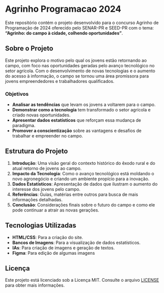 # Agrinho Programacao 2024

Este repositório contém o projeto desenvolvido para o concurso Agrinho de Programação de 2024 oferecido pelo SENAR-PR e SEED-PR com o tema: **“Agrinho: do campo à cidade, colhendo oportunidades”**.

## Sobre o Projeto

Este projeto explora o motivo pelo qual os jovens estão retornando ao campo, com foco nas oportunidades geradas pelo avanço tecnológico no setor agrícola. Com o desenvolvimento de novas tecnologias e o aumento do acesso à informação, o campo se tornou uma área promissora para jovens empreendedores e trabalhadores qualificados.

### Objetivos

- **Analisar as tendências** que levam os jovens a voltarem para o campo.
- **Demonstrar como a tecnologia** tem transformado o setor agrícola e criado novas oportunidades.
- **Apresentar dados estatísticos** que reforçam essa mudança de paradigma.
- **Promover a conscientização** sobre as vantagens e desafios de trabalhar e empreender no campo.

## Estrutura do Projeto

1. **Introdução**: Uma visão geral do contexto histórico do êxodo rural e do atual retorno de jovens ao campo.
2. **Impacto da Tecnologia**: Como o avanço tecnológico está moldando o novo agronegócio e criando um ambiente propício para a inovação.
3. **Dados Estatísticos**: Apresentação de dados que ilustram o aumento do interesse dos jovens pelo campo.
4. **Referências**: Guias, matérias entre outros para busca de mais informações detalhadas.
5. **Conclusão**: Considerações finais sobre o futuro do campo e como ele pode continuar a atrair as novas gerações.

## Tecnologias Utilizadas

- **HTML/CSS**: Para a criação do site.
- **Bancos de Imagens**: Para a visualização de dados estatísticos.
- **IAs**: Para criação de imagens e geração de textos.
- **Figma**: Para edição de algumas imagens

## Licença

Este projeto está licenciado sob a Licença MIT. Consulte o arquivo [LICENSE](LICENSE) para obter mais informações.
